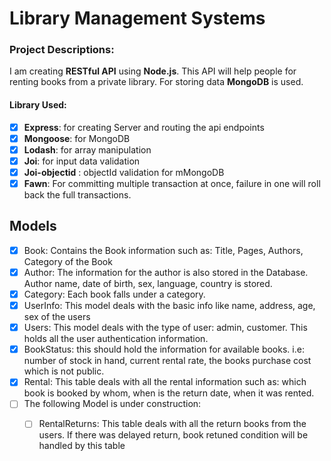 # Library Management Systems

### Project Descriptions:
I am creating **RESTful API** using **Node.js**. This API will help people for renting books from a private library. For storing data **MongoDB** is used.
#### Library Used:
- [x] **Express**: for creating Server and routing the api endpoints
- [x] **Mongoose**: for MongoDB
- [x] **Lodash**: for array manipulation
- [x] **Joi**: for input data validation
- [x] **Joi-objectid** : objectId validation for mMongoDB
- [x] **Fawn**: For committing multiple transaction at once, failure in one will roll back the full transactions. 

## Models
- [x] Book: Contains the Book information such as: Title, Pages, Authors, Category of the Book
- [x] Author: The information for the author is also stored in the Database. Author name, date of birth, sex, language, country is stored.
- [x] Category: Each book falls under a category.
- [x] UserInfo: This model deals with the basic info like name, address, age, sex of the users
- [x] Users: This model deals with the type of user: admin, customer. This holds all the user authentication information.
- [x] BookStatus: this should hold the information for available books. i.e: number of stock in hand, current rental rate, the books purchase cost which is not public.
- [x] Rental: This table deals with all the rental information such as: which book is booked by whom, when is the return date, when it was rented.
- [ ] The following Model is under construction:
    - [ ] RentalReturns: This table deals with all the return books from the users. If there was delayed return, book retuned condition will be handled by this table

